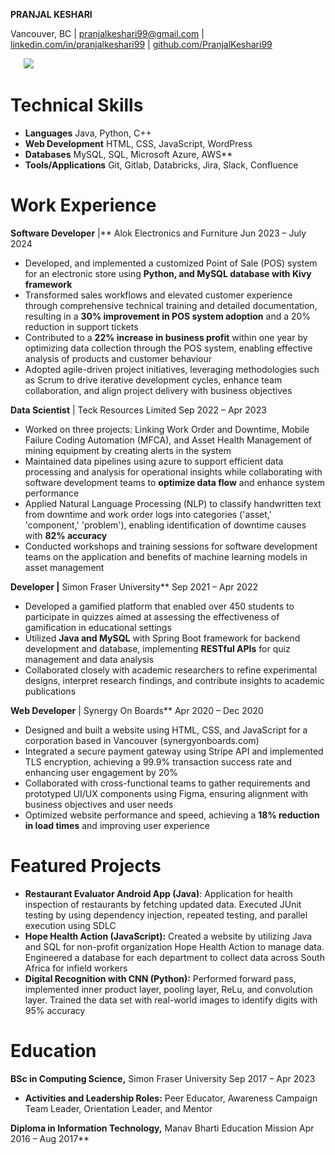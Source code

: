 **PRANJAL KESHARI**

Vancouver, BC<a name="_hlk64578416"></a> | pranjalkeshari99@gmail.com | [linkedin.com/in/pranjalkeshari99](http://www.linkedin.com/in/pranjalkeshari99) [|](http://www.linkedin.com/in/pranjalkeshari99) [github.com/PranjalKeshari99](https://github.com/PranjalKeshari99)

`	`![](Aspose.Words.79478946-d674-4b5d-abb8-6b0b94e63409.001.png)
# **Technical Skills**

- **Languages**			Java, Python, C++
- **Web Development** 		HTML, CSS, JavaScript, WordPress
- **Databases**                                            MySQL, SQL, Microsoft Azure, AWS**	
- **Tools/Applications**		Git, Gitlab, Databricks, Jira, Slack, Confluence
# **Work Experience**

**Software Developer** |** Alok Electronics and Furniture 	                                                                                                    Jun 2023 – July 2024

- Developed, and implemented a customized Point of Sale (POS) system for an electronic store using **Python, and MySQL database with Kivy framework**
- Transformed sales workflows and elevated customer experience through comprehensive technical training and detailed documentation, resulting in a **30% improvement in POS system adoption** and a 20% reduction in support tickets        
- Contributed to a **22% increase in business profit** within one year by optimizing data collection through the POS system, enabling effective analysis of products and customer behaviour
- Adopted agile-driven project initiatives, leveraging methodologies such as Scrum to drive iterative development cycles, enhance team collaboration, and align project delivery with business objectives

**Data Scientist** | Teck Resources Limited	                                                                                                                                    Sep 2022 – Apr 2023

- Worked on three projects: Linking Work Order and Downtime, Mobile Failure Coding Automation (MFCA), and Asset Health Management of mining equipment by creating alerts in the system
- Maintained data pipelines using azure to support efficient data processing and analysis for operational insights while collaborating with software development teams to **optimize data flow** and enhance system performance
- Applied Natural Language Processing (NLP) to classify handwritten text from downtime and work order logs into categories ('asset,' 'component,' 'problem'), enabling identification of downtime causes with **82% accuracy**
- Conducted workshops and training sessions for software development teams on the application and benefits of machine learning models in asset management

**Developer |** Simon Fraser University** 	                                                                                                                                    Sep 2021 – Apr 2022

- Developed a gamified platform that enabled over 450 students to participate in quizzes aimed at assessing the effectiveness of gamification in educational settings
- Utilized **Java and MySQL** with Spring Boot framework for backend development and database, implementing **RESTful APIs** for quiz management and data analysis
- Collaborated closely with academic researchers to refine experimental designs, interpret research findings, and contribute insights to academic publications

**Web Developer** | Synergy On Boards**					  			                  Apr 2020 – Dec 2020

- Designed and built a website using HTML, CSS, and JavaScript for a corporation based in Vancouver (synergyonboards.com)
- Integrated a secure payment gateway using Stripe API and implemented TLS encryption, achieving a 99.9% transaction success rate and enhancing user engagement by 20%
- Collaborated with cross-functional teams to gather requirements and prototyped UI/UX components using Figma, ensuring alignment with business objectives and user needs
- Optimized website performance and speed, achieving a **18% reduction in load times** and improving user experience 
# **Featured Projects**

- **Restaurant Evaluator Android App (Java)**: Application for health inspection of restaurants by fetching updated data. Executed JUnit testing by using dependency injection, repeated testing, and parallel execution using SDLC
- **Hope Health Action (JavaScript):** Created a website by utilizing Java and SQL for non-profit organization Hope Health Action to manage data. Engineered a database for each department to collect data across South Africa for infield workers
- **Digital Recognition with CNN (Python):** Performed forward pass, implemented inner product layer, pooling layer, ReLu, and convolution layer. Trained the data set with real-world images to identify digits with 95% accuracy
# **Education**

**BSc in Computing Science,** Simon Fraser University                                              	                                                   Sep 2017 – Apr 2023 

- **Activities and Leadership Roles:** Peer Educator, Awareness Campaign Team Leader, Orientation Leader, and Mentor

**Diploma in Information Technology,** Manav Bharti Education Mission   		       	                                  Apr 2016 – Aug 2017** 
